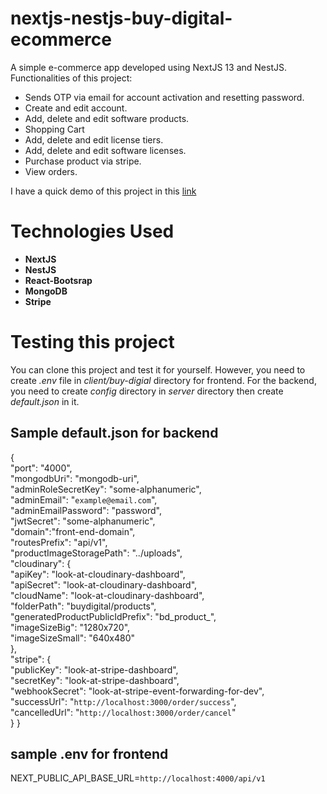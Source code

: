 # nextjs-nestjs-buy-digital-ecommerce
A simple e-commerce app developed using NextJS 13 and NestJS. Functionalities of this
project:

* Sends OTP via email for account activation and resetting password.
* Create and edit account.
* Add, delete and edit software products.
* Shopping Cart
* Add, delete and edit license tiers.
* Add, delete and edit software licenses.
* Purchase product via stripe.
* View orders.

I have a quick demo of this project in this [link](https://www.youtube.com/watch?v=uPy_wX6NcwY)

# Technologies Used
* **NextJS**
* **NestJS**
* **React-Bootsrap**
* **MongoDB**
* **Stripe**

# Testing this project
You can clone this project and test it for yourself. However, you need to create *.env* file in *client/buy-digial* directory for frontend. For the backend, you need to create *config*
directory in *server* directory then create *default.json* in it.

## Sample default.json for backend

{  
  "port": "4000",  
  "mongodbUri": "mongodb-uri",  
  "adminRoleSecretKey": "some-alphanumeric",  
  "adminEmail": "`example@email.com`",  
  "adminEmailPassword": "password",  
  "jwtSecret": "some-alphanumeric",  
  "domain":"front-end-domain",  
  "routesPrefix": "api/v1",  
  "productImageStoragePath": "../uploads",  
  "cloudinary": {  
    "apiKey": "look-at-cloudinary-dashboard",  
    "apiSecret": "look-at-cloudinary-dashboard",  
    "cloudName": "look-at-cloudinary-dashboard",  
    "folderPath": "buydigital/products",  
    "generatedProductPublicIdPrefix": "bd_product_",  
    "imageSizeBig": "1280x720",  
    "imageSizeSmall": "640x480"  
  },  
  "stripe": {  
    "publicKey": "look-at-stripe-dashboard",  
    "secretKey": "look-at-stripe-dashboard",  
    "webhookSecret": "look-at-stripe-event-forwarding-for-dev",  
    "successUrl": "`http://localhost:3000/order/success`",  
    "cancelledUrl": "`http://localhost:3000/order/cancel`"  
  }
}

## sample .env for frontend

NEXT_PUBLIC_API_BASE_URL=`http://localhost:4000/api/v1`
